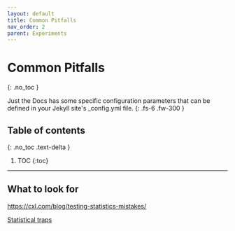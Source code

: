 ```yaml
---
layout: default
title: Common Pitfalls
nav_order: 2
parent: Experiments
---
```


# Common Pitfalls
{: .no_toc }


Just the Docs has some specific configuration parameters that can be defined in your Jekyll site's _config.yml file.
{: .fs-6 .fw-300 }

## Table of contents
{: .no_toc .text-delta }

1. TOC
{:toc}

---


## What to look for

https://cxl.com/blog/testing-statistics-mistakes/


[Statistical traps](https://cxl.com/blog/testing-statistics-mistakes/)
